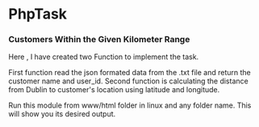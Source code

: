 # PhpTask

### Customers Within the Given Kilometer Range
Here , I have created two Function to implement the task.

First function read the json formated data from the .txt file and return the customer name and user_id. Second function is calculating the distance from Dublin to customer's location using latitude and longitude.  

Run this module from www/html folder in linux and any folder name.
This will show you its desired output.

